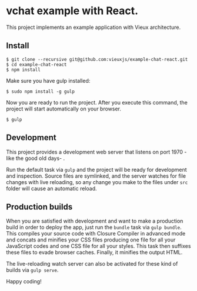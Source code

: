 # vchat example with React.

This project implements an example application with Vieux architecture.

## Install

```
$ git clone --recursive git@github.com:vieuxjs/example-chat-react.git
$ cd example-chat-react
$ npm install
```

Make sure you have gulp installed:
```
$ sudo npm install -g gulp
```

Now you are ready to run the project. After you execute this command, the project will start automatically on your browser.
```
$ gulp
```

## Development

This project provides a development web server that listens on port 1970 -like the good old days- .

Run the default task via `gulp` and the project will be ready for development and inspection. Source files are symlinked, and the server watches for file changes with live reloading, so any change you make to the files under `src` folder will cause an automatic reload.

## Production builds

When you are satisfied with development and want to make a production build in order to deploy the app, just run the `bundle` task via `gulp bundle`. This compiles your source code with Closure Compiler in advanced mode and concats and minifies your CSS files producing one file for all your JavaScript codes and one CSS file for all your styles. This task then suffixes these files to evade browser caches. Finally, it minifies the output HTML.

The live-reloading watch server can also be activated for these kind of builds via `gulp serve`.

Happy coding!
